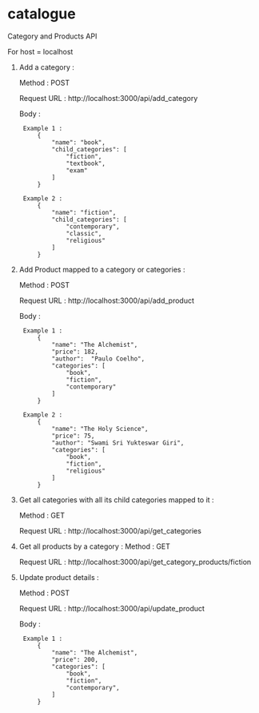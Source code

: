 # catalogue
Category and Products API

For host = localhost

1. Add a category :

    Method : POST 

    Request URL : http://localhost:3000/api/add_category

    Body : 

        Example 1 :
            {
                "name": "book",
                "child_categories": [
                    "fiction",
                    "textbook",
                    "exam"
                ]
            }

        Example 2 :
            {
                "name": "fiction",
                "child_categories": [
                    "contemporary",
                    "classic",
                    "religious"
                ]
            }


2. Add Product mapped to a category or categories :

    Method : POST 

    Request URL : http://localhost:3000/api/add_product

    Body : 

        Example 1 :
            {
                "name": "The Alchemist",
                "price": 182,
                "author":  "Paulo Coelho",
                "categories": [
                    "book",
                    "fiction",
                    "contemporary"
                ]
            }

        Example 2 : 
            {
                "name": "The Holy Science",
                "price": 75,
                "author": "Swami Sri Yukteswar Giri",
                "categories": [
                    "book",
                    "fiction",
                    "religious"
                ]
            }

3. Get all categories with all its child categories mapped to it :

    Method : GET 

    Request URL : http://localhost:3000/api/get_categories

4. Get all products by a category : 
    Method : GET 

    Request URL : http://localhost:3000/api/get_category_products/fiction

5. Update product details :

    Method : POST 

    Request URL : http://localhost:3000/api/update_product
    
    Body : 

        Example 1 :
            {
                "name": "The Alchemist",
                "price": 200,
                "categories": [
                    "book",
                    "fiction",
                    "contemporary",
                ]
            }
